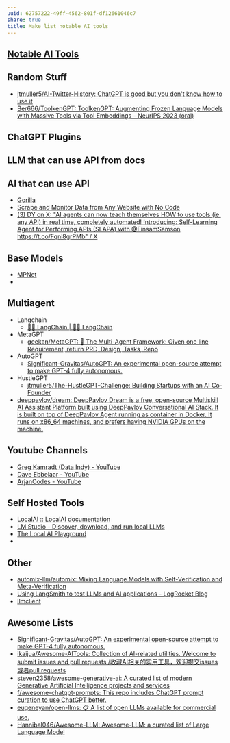 ```yaml
---
uuid: 62757222-49ff-4562-801f-df12661046c7
share: true
title: Make list notable AI tools
---
```

## [Notable AI Tools](/1f16e3ec-47c6-4f57-97a6-4ab3bbec3237)

## Random Stuff

* [jtmuller5/AI-Twitter-History: ChatGPT is good but you don't know how to use it](https://github.com/jtmuller5/AI-Twitter-History)
* [Ber666/ToolkenGPT: ToolkenGPT: Augmenting Frozen Language Models with Massive Tools via Tool Embeddings - NeurIPS 2023 (oral)](https://github.com/Ber666/ToolkenGPT)

## ChatGPT Plugins

## LLM that can use API from docs

## AI that can use API

* [Gorilla](https://gorilla.cs.berkeley.edu/)
* [Scrape and Monitor Data from Any Website with No Code](https://www.browse.ai/?ref=awe50meAI)
* [(3) DY on X: "AI agents can now teach themselves HOW to use tools (ie. any API) in real time, completely automated! Introducing: Self-Learning Agent for Performing APIs (SLAPA) with @FinsamSamson https://t.co/Fqni8grPMb" / X](https://twitter.com/DYtweetshere/status/1631349179934203904)
## Base Models

* [MPNet](https://huggingface.co/docs/transformers/model_doc/mpnet)
* 
## Multiagent

* Langchain
	* [🦜️🔗 LangChain | 🦜️🔗 LangChain](https://docs.langchain.com/docs/)
* MetaGPT
	* [geekan/MetaGPT: 🌟 The Multi-Agent Framework: Given one line Requirement, return PRD, Design, Tasks, Repo](https://github.com/geekan/MetaGPT)
* AutoGPT
	* [Significant-Gravitas/AutoGPT: An experimental open-source attempt to make GPT-4 fully autonomous.](https://github.com/Significant-Gravitas/AutoGPT)
* HustleGPT
	* [jtmuller5/The-HustleGPT-Challenge: Building Startups with an AI Co-Founder](https://github.com/jtmuller5/The-HustleGPT-Challenge)
* [deeppavlov/dream: DeepPavlov Dream is a free, open-source Multiskill AI Assistant Platform built using DeepPavlov Conversational AI Stack. It is built on top of DeepPavlov Agent running as container in Docker. It runs on x86\_64 machines, and prefers having NVIDIA GPUs on the machine.](https://github.com/deeppavlov/dream)
## Youtube Channels

* [Greg Kamradt (Data Indy) - YouTube](https://www.youtube.com/@DataIndependent/videos)
* [Dave Ebbelaar - YouTube](https://www.youtube.com/@daveebbelaar/videos)
* [ArjanCodes - YouTube](https://www.youtube.com/@ArjanCodes/videos)

## Self Hosted Tools

* [LocalAI :: LocalAI documentation](https://localai.io/)
* [LM Studio - Discover, download, and run local LLMs](https://lmstudio.ai/)
* [The Local AI Playground](https://www.localai.app/)
* 
## Other

* [automix-llm/automix: Mixing Language Models with Self-Verification and Meta-Verification](https://github.com/automix-llm/automix)
* [Using LangSmith to test LLMs and AI applications - LogRocket Blog](https://blog.logrocket.com/langsmith-test-llms-ai-applications/)
* [llmclient](https://dosco.github.io/llm-client/index.html)
## Awesome Lists

* [Significant-Gravitas/AutoGPT: An experimental open-source attempt to make GPT-4 fully autonomous.](https://github.com/Significant-Gravitas/AutoGPT)
* [ikaijua/Awesome-AITools: Collection of AI-related utilities. Welcome to submit issues and pull requests /收藏AI相关的实用工具，欢迎提交issues 或者pull requests](https://github.com/ikaijua/Awesome-AITools)
* [steven2358/awesome-generative-ai: A curated list of modern Generative Artificial Intelligence projects and services](https://github.com/steven2358/awesome-generative-ai)
* [f/awesome-chatgpt-prompts: This repo includes ChatGPT prompt curation to use ChatGPT better.](https://github.com/f/awesome-chatgpt-prompts)
* [eugeneyan/open-llms: 📋 A list of open LLMs available for commercial use.](https://github.com/eugeneyan/open-llms)
* [Hannibal046/Awesome-LLM: Awesome-LLM: a curated list of Large Language Model](https://github.com/Hannibal046/Awesome-LLM)